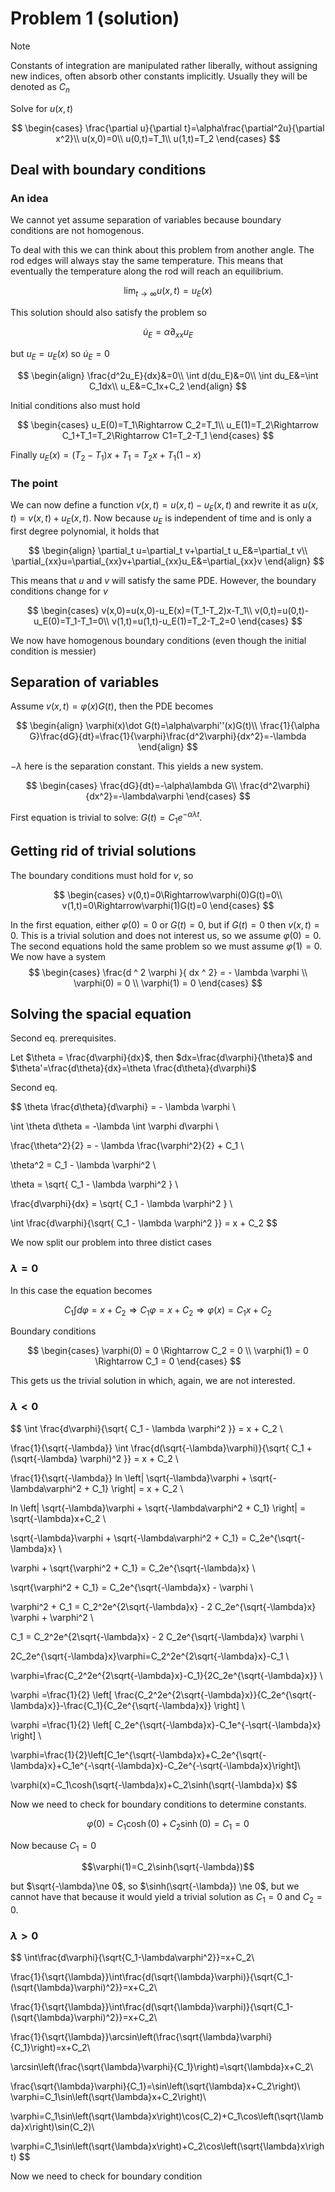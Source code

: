 # Problem 1 (solution)

> [!NOTE]
> Constants of integration are manipulated rather liberally, without assigning new indices, often absorb other constants implicitly. Usually they will be denoted as $C_n$

Solve for $u(x, t)$

$$
\begin{cases}
    \frac{\partial u}{\partial t}=\alpha\frac{\partial^2u}{\partial x^2}\\
    u(x,0)=0\\
    u(0,t)=T_1\\
    u(1,t)=T_2
\end{cases}
$$ 

## Deal with boundary conditions

### An idea

We cannot yet assume separation of variables because boundary conditions are not homogenous.

To deal with this we can think about this problem from another angle. The rod edges will always stay the same temperature. This means that eventually the temperature along the rod will reach an equilibrium.

$$\lim_{t\to\infty}{u(x,t)}=u_E(x)$$

This solution should also satisfy the problem so

$$\dot u_E=\alpha\partial_{xx}u_E$$

but $u_E=u_E(x)$ so $\dot u_E = 0$

$$
\begin{align}
    \frac{d^2u_E}{dx}&=0\\
    \int d(du_E)&=0\\
    \int du_E&=\int C_1dx\\
    u_E&=C_1x+C_2
\end{align}
$$

Initial conditions also must hold

$$
\begin{cases}
    u_E(0)=T_1\Rightarrow C_2=T_1\\
    u_E(1)=T_2\Rightarrow C_1+T_1=T_2\Rightarrow C1=T_2-T_1
\end{cases}
$$

Finally $u_E(x)=(T_2-T_1)x+T_1=T_2x+T_1(1-x)$

### The point

We can now define a function $v(x,t)=u(x,t)-u_E(x,t)$ and rewrite it as $u(x,t)=v(x,t)+u_E(x,t)$. Now because $u_E$ is independent of time and is only a first degree polynomial, it holds that

$$
\begin{align}
    \partial_t u=\partial_t v+\partial_t u_E&=\partial_t v\\
    \partial_{xx}u=\partial_{xx}v+\partial_{xx}u_E&=\partial_{xx}v 
\end{align}
$$

This means that $u$ and $v$ will satisfy the same PDE. However, the boundary conditions change for $v$

$$
\begin{cases}
    v(x,0)=u(x,0)-u_E(x)=(T_1-T_2)x-T_1\\
    v(0,t)=u(0,t)-u_E(0)=T_1-T_1=0\\
    v(1,t)=u(1,t)-u_E(1)=T_2-T_2=0
\end{cases}
$$

We now have homogenous boundary conditions (even though the initial condition is messier)

## Separation of variables

Assume $v(x,t)=\varphi(x)G(t)$, then the PDE becomes

$$ 
\begin{align}
    \varphi(x)\dot G(t)=\alpha\varphi''(x)G(t)\\
    \frac{1}{\alpha G}\frac{dG}{dt}=\frac{1}{\varphi}\frac{d^2\varphi}{dx^2}=-\lambda
\end{align}
$$

$-\lambda$ here is the separation constant. This yields a new system.

$$
\begin{cases}
    \frac{dG}{dt}=-\alpha\lambda G\\
    \frac{d^2\varphi}{dx^2}=-\lambda\varphi
\end{cases}
$$

First equation is trivial to solve: $G(t)=C_1e^{-\alpha\lambda t}$.

## Getting rid of trivial solutions

The boundary conditions must hold for $v$, so 

$$ 
\begin{cases}
v(0,t)=0\Rightarrow\varphi(0)G(t)=0\\
v(1,t)=0\Rightarrow\varphi(1)G(t)=0
\end{cases}
$$

In the first equation, either $\varphi(0)=0$ or $G(t)=0$, but if $G(t)=0$ then $v(x, t)=0$. This is a trivial solution and does not interest us, so we assume $\varphi(0)=0$. The second equations hold the same problem so we must assume $\varphi(1)=0$. We now have a system
$$
\begin{cases}
    \frac{d ^ 2 \varphi }{ dx ^ 2} = - \lambda \varphi \\
    \varphi(0) = 0 \\
    \varphi(1) = 0
\end{cases}
$$

## Solving the spacial equation

Second eq. prerequisites. 

Let $\theta = \frac{d\varphi}{dx}$, then $dx=\frac{d\varphi}{\theta}$ and $\theta'=\frac{d\theta}{dx}=\theta \frac{d\theta}{d\varphi}$

Second eq.

$$
\theta \frac{d\theta}{d\varphi} = - \lambda \varphi \\

\int \theta d\theta = -\lambda \int \varphi d\varphi \\

\frac{\theta^2}{2} = - \lambda \frac{\varphi^2}{2} + C_1 \\

\theta^2 = C_1 - \lambda \varphi^2 \\

\theta = \sqrt{ C_1 - \lambda \varphi^2 } \\

\frac{d\varphi}{dx} = \sqrt{ C_1 - \lambda \varphi^2 } \\

\int \frac{d\varphi}{\sqrt{ C_1 - \lambda \varphi^2 }} = x + C_2
$$

We now split our problem into three distict cases

### $\lambda = 0$

In this case the equation becomes

$$
C_1 \int d\varphi = x + C_2 \Rightarrow C_1 \varphi = x + C_2 \Rightarrow \varphi(x) = C_1 x + C_2
$$

Boundary conditions

$$
\begin{cases}
    \varphi(0) = 0 \Rightarrow C_2 = 0 \\
    \varphi(1) = 0 \Rightarrow C_1 = 0
\end{cases}
$$

This gets us the trivial solution in which, again, we are not interested.

### $\lambda < 0$


$$
\int \frac{d\varphi}{\sqrt{ C_1 - \lambda \varphi^2 }} = x + C_2 \\

 \frac{1}{\sqrt{-\lambda}} \int \frac{d(\sqrt{-\lambda}\varphi)}{\sqrt{ C_1 + (\sqrt{-\lambda} \varphi)^2 }} = x + C_2 \\

 \frac{1}{\sqrt{-\lambda}} ln \left| \sqrt{-\lambda}\varphi + \sqrt{-\lambda\varphi^2 + C_1} \right| = x + C_2 \\ 

 ln \left| \sqrt{-\lambda}\varphi + \sqrt{-\lambda\varphi^2 + C_1} \right| = \sqrt{-\lambda}x+C_2 \\

\sqrt{-\lambda}\varphi + \sqrt{-\lambda\varphi^2 + C_1} = C_2e^{\sqrt{-\lambda}x} \\ 

\varphi + \sqrt{\varphi^2 + C_1} = C_2e^{\sqrt{-\lambda}x} \\

\sqrt{\varphi^2 + C_1} = C_2e^{\sqrt{-\lambda}x} - \varphi \\

\varphi^2 + C_1 = C_2^2e^{2\sqrt{-\lambda}x} - 2 C_2e^{\sqrt{-\lambda}x} \varphi + \varphi^2 \\

C_1 = C_2^2e^{2\sqrt{-\lambda}x} - 2 C_2e^{\sqrt{-\lambda}x} \varphi \\

2C_2e^{\sqrt{-\lambda}x}\varphi=C_2^2e^{2\sqrt{-\lambda}x}-C_1 \\

\varphi=\frac{C_2^2e^{2\sqrt{-\lambda}x}-C_1}{2C_2e^{\sqrt{-\lambda}x}} \\

\varphi =\frac{1}{2} \left[ \frac{C_2^2e^{2\sqrt{-\lambda}x}}{C_2e^{\sqrt{-\lambda}x}}-\frac{C_1}{C_2e^{\sqrt{-\lambda}x}} \right] \\

\varphi =\frac{1}{2} \left[ C_2e^{\sqrt{-\lambda}x}-C_1e^{-\sqrt{-\lambda}x} \right] \\

\varphi=\frac{1}{2}\left[C_1e^{\sqrt{-\lambda}x}+C_2e^{\sqrt{-\lambda}x}+C_1e^{-\sqrt{-\lambda}x}-C_2e^{-\sqrt{-\lambda}x}\right]\\

\varphi(x)=C_1\cosh(\sqrt{-\lambda}x)+C_2\sinh(\sqrt{-\lambda}x)
$$

Now we need to check for boundary conditions to determine constants.

$$\varphi(0)=C_1\cosh(0)+C_2\sinh(0)=C_1=0$$

Now because $C_1=0$

$$\varphi(1)=C_2\sinh(\sqrt{-\lambda})$$

but $\sqrt{-\lambda}\ne 0$, so $\sinh(\sqrt{-\lambda}) \ne 0$, but we cannot have that because it would yield a trivial solution as $C_1=0$ and $C_2=0$.

### $\lambda>0$

$$
\int\frac{d\varphi}{\sqrt{C_1-\lambda\varphi^2}}=x+C_2\\

\frac{1}{\sqrt{\lambda}}\int\frac{d(\sqrt{\lambda}\varphi)}{\sqrt{C_1-(\sqrt{\lambda}\varphi)^2}}=x+C_2\\

\frac{1}{\sqrt{\lambda}}\int\frac{d(\sqrt{\lambda}\varphi)}{\sqrt{C_1-(\sqrt{\lambda}\varphi)^2}}=x+C_2\\

\frac{1}{\sqrt{\lambda}}\arcsin\left(\frac{\sqrt{\lambda}\varphi}{C_1}\right)=x+C_2\\

\arcsin\left(\frac{\sqrt{\lambda}\varphi}{C_1}\right)=\sqrt{\lambda}x+C_2\\

\frac{\sqrt{\lambda}\varphi}{C_1}=\sin\left(\sqrt{\lambda}x+C_2\right)\\
\varphi=C_1\sin\left(\sqrt{\lambda}x+C_2\right)\\

\varphi=C_1\sin\left(\sqrt{\lambda}x\right)\cos(C_2)+C_1\cos\left(\sqrt{\lambda}x\right)\sin(C_2)\\

\varphi=C_1\sin\left(\sqrt{\lambda}x\right)+C_2\cos\left(\sqrt{\lambda}x\right)
$$

Now we need to check for boundary condition